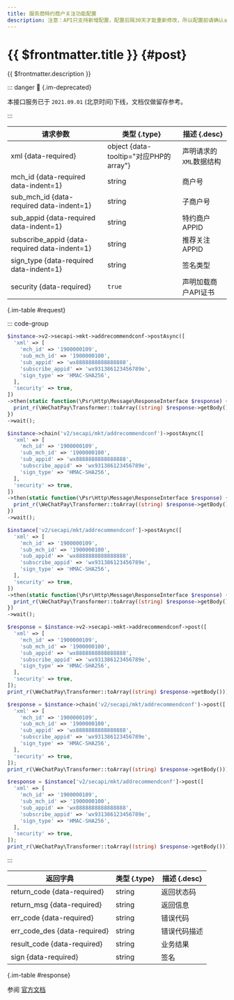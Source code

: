 ```yaml
---
title: 服务商特约商户关注功能配置
description: 注意：API只支持新增配置，配置后隔30天才能重新修改，所以配置前请确认appid是否正确。
---
```


# {{ $frontmatter.title }} {#post}

{{ $frontmatter.description }}

::: danger :no_entry_sign: {.im-deprecated}

本接口服务已于 `2021.09.01` (北京时间)下线，文档仅做留存参考。

:::

| 请求参数 | 类型 {.type} | 描述 {.desc}
| --- | --- | ---
| xml {data-required} | object {data-tooltip="对应PHP的array"} | 声明请求的`XML`数据结构
| mch_id {data-required data-indent=1} | string | 商户号
| sub_mch_id {data-required data-indent=1} | string | 子商户号
| sub_appid {data-required data-indent=1} | string | 特约商户APPID
| subscribe_appid {data-required data-indent=1} | string | 推荐关注APPID
| sign_type {data-required data-indent=1} | string | 签名类型
| security {data-required} | `true` | 声明加载商户API证书

{.im-table #request}

::: code-group

```php [异步纯链式]
$instance->v2->secapi->mkt->addrecommendconf->postAsync([
  'xml' => [
    'mch_id' => '1900000109',
    'sub_mch_id' => '1900000100',
    'sub_appid' => 'wx8888888888888888',
    'subscribe_appid' => 'wx931386123456789e',
    'sign_type' => 'HMAC-SHA256',
  ],
  'security' => true,
])
->then(static function(\Psr\Http\Message\ResponseInterface $response) {
  print_r(\WeChatPay\Transformer::toArray((string) $response->getBody()));
})
->wait();
```

```php [异步声明式]
$instance->chain('v2/secapi/mkt/addrecommendconf')->postAsync([
  'xml' => [
    'mch_id' => '1900000109',
    'sub_mch_id' => '1900000100',
    'sub_appid' => 'wx8888888888888888',
    'subscribe_appid' => 'wx931386123456789e',
    'sign_type' => 'HMAC-SHA256',
  ],
  'security' => true,
])
->then(static function(\Psr\Http\Message\ResponseInterface $response) {
  print_r(\WeChatPay\Transformer::toArray((string) $response->getBody()));
})
->wait();
```

```php [异步属性式]
$instance['v2/secapi/mkt/addrecommendconf']->postAsync([
  'xml' => [
    'mch_id' => '1900000109',
    'sub_mch_id' => '1900000100',
    'sub_appid' => 'wx8888888888888888',
    'subscribe_appid' => 'wx931386123456789e',
    'sign_type' => 'HMAC-SHA256',
  ],
  'security' => true,
])
->then(static function(\Psr\Http\Message\ResponseInterface $response) {
  print_r(\WeChatPay\Transformer::toArray((string) $response->getBody()));
})
->wait();
```

```php [同步纯链式]
$response = $instance->v2->secapi->mkt->addrecommendconf->post([
  'xml' => [
    'mch_id' => '1900000109',
    'sub_mch_id' => '1900000100',
    'sub_appid' => 'wx8888888888888888',
    'subscribe_appid' => 'wx931386123456789e',
    'sign_type' => 'HMAC-SHA256',
  ],
  'security' => true,
]);
print_r(\WeChatPay\Transformer::toArray((string) $response->getBody()));
```

```php [同步声明式]
$response = $instance->chain('v2/secapi/mkt/addrecommendconf')->post([
  'xml' => [
    'mch_id' => '1900000109',
    'sub_mch_id' => '1900000100',
    'sub_appid' => 'wx8888888888888888',
    'subscribe_appid' => 'wx931386123456789e',
    'sign_type' => 'HMAC-SHA256',
  ],
  'security' => true,
]);
print_r(\WeChatPay\Transformer::toArray((string) $response->getBody()));
```

```php [同步属性式]
$response = $instance['v2/secapi/mkt/addrecommendconf']->post([
  'xml' => [
    'mch_id' => '1900000109',
    'sub_mch_id' => '1900000100',
    'sub_appid' => 'wx8888888888888888',
    'subscribe_appid' => 'wx931386123456789e',
    'sign_type' => 'HMAC-SHA256',
  ],
  'security' => true,
]);
print_r(\WeChatPay\Transformer::toArray((string) $response->getBody()));
```

:::

| 返回字典 | 类型 {.type} | 描述 {.desc}
| --- | --- | ---
| return_code {data-required}| string | 返回状态码
| return_msg {data-required}| string | 返回信息
| err_code {data-required}| string | 错误代码
| err_code_des {data-required}| string | 错误代码描述
| result_code {data-required}| string | 业务结果
| sign {data-required}| string | 签名

{.im-table #response}

参阅 [官方文档](https://pay.weixin.qq.com/wiki/doc/api/mch_bank.php?chapter=9_24_1&index=1&p=901)
